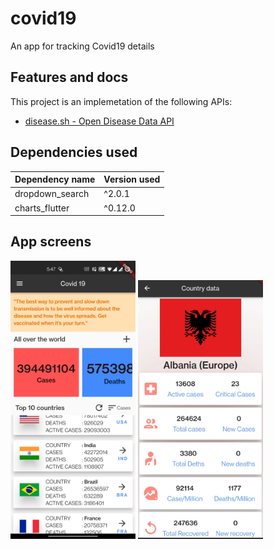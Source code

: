 # covid19

An app for tracking Covid19 details

## Features and docs

This project is an implemetation of the following APIs:

- [disease.sh - Open Disease Data API](https://disease.sh/) 

## Dependencies used 

| Dependency name  | Version used |
| ------------- | ------------- |
| dropdown_search | ^2.0.1  |
| charts_flutter  | ^0.12.0 |

## App screens

<img src="screenshots/HomePage.jpg" width="200" />
<img src="screenshots/CountryDetailsPage.jpg" width="200"/>

